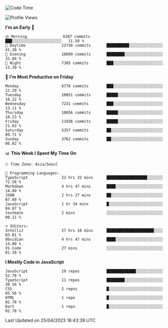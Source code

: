 <!--START_SECTION:waka-->
![Code Time](http://img.shields.io/badge/Code%20Time-4%2C785%20hrs%2021%20mins-blue)

![Profile Views](http://img.shields.io/badge/Profile%20Views-0-blue)

**I'm an Early 🐤** 

```text
🌞 Morning                6387 commits        ███░░░░░░░░░░░░░░░░░░░░░░   11.58 % 
🌆 Daytime                22730 commits       ██████████░░░░░░░░░░░░░░░   41.20 % 
🌃 Evening                18669 commits       ████████░░░░░░░░░░░░░░░░░   33.84 % 
🌙 Night                  7385 commits        ███░░░░░░░░░░░░░░░░░░░░░░   13.39 % 
```
📅 **I'm Most Productive on Friday** 

```text
Monday                   6778 commits        ███░░░░░░░░░░░░░░░░░░░░░░   12.29 % 
Tuesday                  10051 commits       █████░░░░░░░░░░░░░░░░░░░░   18.22 % 
Wednesday                7231 commits        ███░░░░░░░░░░░░░░░░░░░░░░   13.11 % 
Thursday                 10056 commits       █████░░░░░░░░░░░░░░░░░░░░   18.23 % 
Friday                   11936 commits       █████░░░░░░░░░░░░░░░░░░░░   21.63 % 
Saturday                 5357 commits        ██░░░░░░░░░░░░░░░░░░░░░░░   09.71 % 
Sunday                   3762 commits        ██░░░░░░░░░░░░░░░░░░░░░░░   06.82 % 
```


📊 **This Week I Spent My Time On** 

```text
🕑︎ Time Zone: Asia/Seoul

💬 Programming Languages: 
TypeScript               23 hrs 32 mins      ██████████████████░░░░░░░   72.58 % 
Markdown                 4 hrs 47 mins       ████░░░░░░░░░░░░░░░░░░░░░   14.80 % 
JSON                     2 hrs 27 mins       ██░░░░░░░░░░░░░░░░░░░░░░░   07.60 % 
JavaScript               1 hr 34 mins        █░░░░░░░░░░░░░░░░░░░░░░░░   04.87 % 
textmate                 2 mins              ░░░░░░░░░░░░░░░░░░░░░░░░░   00.11 % 

🔥 Editors: 
IntelliJ                 27 hrs 10 mins      █████████████████████░░░░   83.81 % 
Obsidian                 4 hrs 47 mins       ████░░░░░░░░░░░░░░░░░░░░░   14.80 % 
VS Code                  27 mins             ░░░░░░░░░░░░░░░░░░░░░░░░░   01.39 % 
```

**I Mostly Code in JavaScript** 

```text
JavaScript               19 repos            █████████████░░░░░░░░░░░░   52.78 % 
TypeScript               11 repos            ████████░░░░░░░░░░░░░░░░░   30.56 % 
CSS                      2 repos             █░░░░░░░░░░░░░░░░░░░░░░░░   05.56 % 
HTML                     1 repo              █░░░░░░░░░░░░░░░░░░░░░░░░   02.78 % 
Dart                     1 repo              █░░░░░░░░░░░░░░░░░░░░░░░░   02.78 % 
```




 Last Updated on 25/04/2023 18:43:39 UTC
<!--END_SECTION:waka-->
